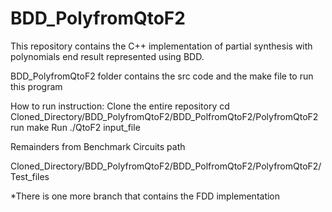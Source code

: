 # BDD_PolyfromQtoF2
This repository contains the C++ implementation of partial synthesis with polynomials end result represented using BDD.


BDD_PolyfromQtoF2 folder contains the src code and the make file to run this program

How to run instruction:
Clone the entire repository
cd Cloned_Directory/BDD_PolyfromQtoF2/BDD_PolfromQtoF2/PolyfromQtoF2
run make
Run ./QtoF2 input_file


Remainders from Benchmark Circuits path

Cloned_Directory/BDD_PolyfromQtoF2/BDD_PolfromQtoF2/PolyfromQtoF2/Test_files

*There is one more branch that contains the FDD implementation


